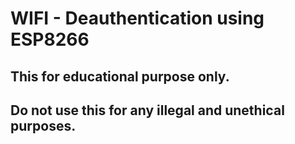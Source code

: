 # WIFI - Deauthentication using ESP8266 
## This for educational purpose only.
## Do not use this for any illegal and unethical purposes.
